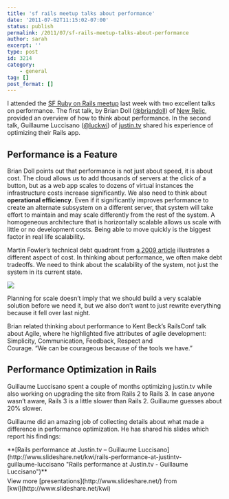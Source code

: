 ```yaml
---
title: 'sf rails meetup talks about performance'
date: '2011-07-02T11:15:02-07:00'
status: publish
permalink: /2011/07/sf-rails-meetup-talks-about-performance
author: sarah
excerpt: ''
type: post
id: 3214
category:
    - general
tag: []
post_format: []
---
```

I attended the [SF Ruby on Rails meetup](http://www.meetup.com/San-Francisco-Ruby-on-Rails-Group/events/22207811/) last week with two excellent talks on performance. The first talk, by Brian Doll ([@briandoll](https://twitter.com/#!/briandoll)) of [New Relic](http://newrelic.com/), provided an overview of how to think about performance. In the second talk, Guillaume Luccisano ([@luckwi](https://twitter.com/#!/luckwi)) of [justin.tv](http://www.justin.tv/) shared his experience of optimizing their Rails app.

Performance is a Feature
------------------------

Brian Doll points out that performance is not just about speed, it is about cost. The cloud allows us to add thousands of servers at the click of a button, but as a web app scales to dozens of virtual instances the infrastructure costs increase significantly. We also need to think about **operational efficiency**. Even if it significantly improves performance to create an alternate subsystem on a different server, that system will take effort to maintain and may scale differently from the rest of the system. A homogeneous architecture that is horizontally scalable allows us scale with little or no development costs. Being able to move quickly is the biggest factor in real life scalability.

Martin Fowler’s technical debt quadrant from [a 2009 article](http://martinfowler.com/bliki/TechnicalDebtQuadrant.html) illustrates a different aspect of cost. In thinking about performance, we often make debt tradeoffs. We need to think about the scalability of the system, not just the system in its current state.

[![](http://martinfowler.com/bliki/images/techDebtQuadrant.png)](http://martinfowler.com/bliki/TechnicalDebtQuadrant.html)

Planning for scale doesn’t imply that we should build a very scalable solution before we need it, but we also don’t want to just rewrite everything because it fell over last night.

Brian related thinking about performance to Kent Beck’s RailsConf talk about Agile, where he highlighted five attributes of agile development: Simplicity, Communication, Feedback, Respect and  
Courage. “We can be courageous because of the tools we have.”

Performance Optimization in Rails
---------------------------------

Guillaume Luccisano spent a couple of months optimizing justin.tv while also working on upgrading the site from Rails 2 to Rails 3. In case anyone wasn’t aware, Rails 3 is a little slower than Rails 2. Guillaume guesses about 20% slower.

Guillaume did an amazing job of collecting details about what made a difference in performance optimization. He has shared his slides which report his findings:

<div id="__ss_8476299" style="width:425px"> **[Rails performance at Justin.tv – Guillaume Luccisano](http://www.slideshare.net/kwi/rails-performance-at-justintv-guillaume-luccisano "Rails performance at Justin.tv - Guillaume Luccisano")**<div style="padding:5px 0 12px"> View more [presentations](http://www.slideshare.net/) from [kwi](http://www.slideshare.net/kwi) </div></div>
